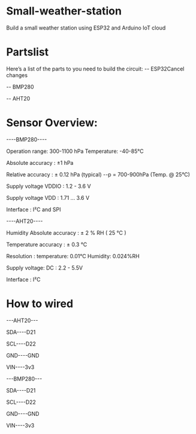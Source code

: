 # Small-weather-station
Build a small weather station using ESP32 and Arduino IoT cloud

# Partslist
Here’s a list of the parts to you need to build the circuit:
-- ESP32Cancel changes

-- BMP280

-- AHT20

# Sensor Overview:

----BMP280----

Operation range: 300-1100 hPa  Temperature: -40-85°C

Absolute accuracy :  ±1 hPa

Relative accuracy :  ± 0.12 hPa (typical)   --p = 700-900hPa (Temp. @ 25°C)

Supply voltage VDDIO :  1.2 - 3.6 V

Supply voltage VDD : 1.71 ... 3.6 V

Interface :  I²C and SPI

----AHT20----

Humidity Absolute accuracy :  ± 2 % RH ( 25 ℃ )

Temperature accuracy :  ± 0.3 ℃

Resolution :  temperature: 0.01℃ Humidity: 0.024%RH

Supply voltage:  DC : 2.2 - 5.5V

Interface : I²C

# How to wired

---AHT20---

SDA----D21

SCL----D22

GND----GND

VIN----3v3

---BMP280---

SDA----D21

SCL----D22

GND----GND

VIN----3v3



